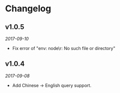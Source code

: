 # Changelog

## v1.0.5
*2017-09-10*
- Fix error of "env: node\r: No such file or directory"

## v1.0.4
*2017-09-08*

- Add Chinese -> English query support.
